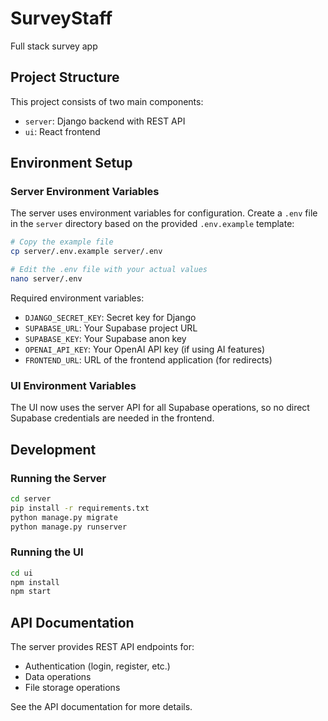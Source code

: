 # SurveyStaff
Full stack survey app

## Project Structure

This project consists of two main components:
- `server`: Django backend with REST API
- `ui`: React frontend

## Environment Setup

### Server Environment Variables

The server uses environment variables for configuration. Create a `.env` file in the `server` directory based on the provided `.env.example` template:

```bash
# Copy the example file
cp server/.env.example server/.env

# Edit the .env file with your actual values
nano server/.env
```

Required environment variables:
- `DJANGO_SECRET_KEY`: Secret key for Django
- `SUPABASE_URL`: Your Supabase project URL
- `SUPABASE_KEY`: Your Supabase anon key
- `OPENAI_API_KEY`: Your OpenAI API key (if using AI features)
- `FRONTEND_URL`: URL of the frontend application (for redirects)

### UI Environment Variables

The UI now uses the server API for all Supabase operations, so no direct Supabase credentials are needed in the frontend.

## Development

### Running the Server

```bash
cd server
pip install -r requirements.txt
python manage.py migrate
python manage.py runserver
```

### Running the UI

```bash
cd ui
npm install
npm start
```

## API Documentation

The server provides REST API endpoints for:
- Authentication (login, register, etc.)
- Data operations
- File storage operations

See the API documentation for more details.
